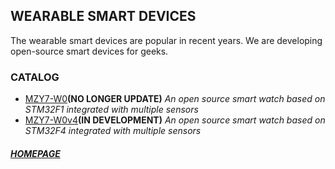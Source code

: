 ## WEARABLE SMART DEVICES
The wearable smart devices are popular in recent years. We are developing open-source smart devices for geeks.

### CATALOG

- [MZY7-W0](mzy7-w0)**\(NO LONGER UPDATE\)** *An open source smart watch based on STM32F1 integrated with multiple sensors*
- [MZY7-W0v4](mzy7-w0v4)**\(IN DEVELOPMENT\)** *An open source smart watch based on STM32F4 integrated with multiple sensors*

##### [HOMEPAGE](../index)

